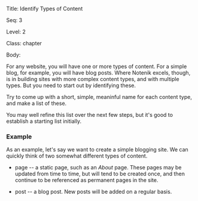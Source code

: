 Title:  Identify Types of Content

Seq:    3

Level:  2

Class:  chapter

Body:

For any website, you will have one or more types of content. For a simple blog, for example, you will have blog posts. Where Notenik excels, though, is in building sites with more complex content types, and with multiple types. But you need to start out by identifying these. 

Try to come up with a short, simple, meaninful name for each content type, and make a list of these. 

You may well refine this list over the next few steps, but it's good to establish a starting list initially.

### Example

As an example, let's say we want to create a simple blogging site. We can quickly think of two somewhat different types of content. 

+ page -- a static page, such as an *About* page. These pages may be updated from time to time, but will tend to be created once, and then continue to be referenced as permanent pages in the site. 

+ post -- a blog post. New posts will be added on a regular basis. 



